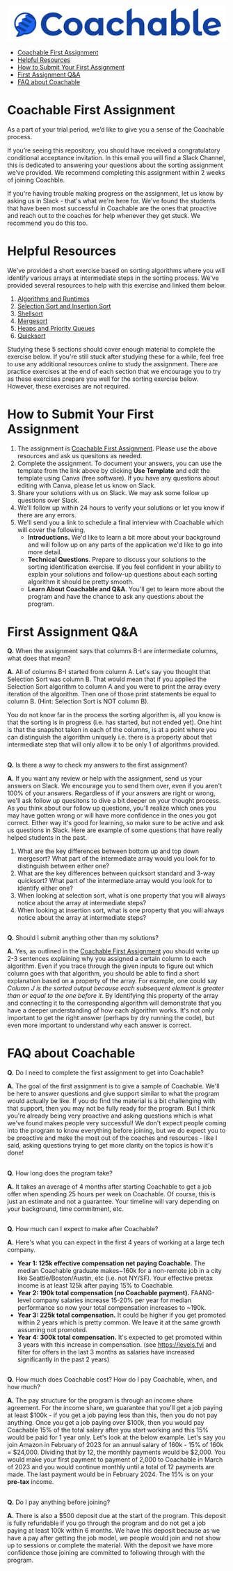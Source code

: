 ![logo.png](logo.png)

- [Coachable First Assignment](#coachable-first-assignment)
- [Helpful Resources](#helpful-resources)
- [How to Submit Your First Assignment](#how-to-submit-your-first-assignment)
- [First Assignment Q&A](#first-assignment-qa)
- [FAQ about Coachable](#faq-about-coachable)

# Coachable First Assignment
As a part of your trial period, we’d like to give you a sense of the Coachable process.

If you’re seeing this repository, you should have received a congratulatory conditional acceptance invitation. In this email you will find a Slack Channel, this is dedicated to answering your questions about the sorting assignment we’ve provided. We recommend completing this assignment within 2 weeks of joining Coachble.  

If you're having trouble making progress on the assignment, let us know by asking us in Slack - that's what we're here for. We've found the students that have been most successful in Coachable are the ones that  proactive and reach out to the coaches for help whenever they get stuck. We recommend you do this too.

# Helpful Resources
We've provided a short exercise based on sorting algorithms where you will identify various arrays at intermediate steps in the sorting process. We've provided several resources to help with this exercise and linked them below.

1. [Algorithms and Runtimes](/1_algorithms_runtime)
2. [Selection Sort and Insertion Sort](/2_elementary_sorts)
3. [Shellsort](/shellsort)
4. [Mergesort](/3_mergesort/)
5. [Heaps and Priority Queues](/4_priority_queues/)
6. [Quicksort](/5_quicksort/)

Studying these 5 sections should cover enough material to complete the exercise below. If you're still stuck after studying these for a while, feel free to use any additional resources online to study the assignment. There are practice exercises at the end of each section that we encourage you to try as these exercises prepare you well for the sorting exercise below. However, these exercises are not required. 

# How to Submit Your First Assignment

1. The assignment is [Coachable First Assignment](https://www.canva.com/design/DAFG1GlD-1Y/zAOskBrDV9-pJpWTgpX32Q/view?utm_content=DAFG1GlD-1Y&utm_campaign=designshare&utm_medium=link&utm_source=publishsharelink&mode=preview). Please use the above resources and ask us quesitons as needed.
2. Complete the assignment. To document your answers, you can use the template from the link above by clicking __Use Template__ and edit the template using Canva (free software). If you have any questions about editing with Canva, please let us know on Slack.
3. Share your solutions with us on Slack. We may ask some follow up questions over Slack.
4. We'll follow up within 24 hours to verify your solutions or let you know if there are any errors.
5. We'll send you a link to schedule a final interview with Coachable which will cover the following.
    *  __Introductions.__ We'd like to learn a bit more about your background and will follow up on any parts of the application we'd like to go into more detail.
    * __Technical Questions__. Prepare to discuss your solutions to the sorting identification exercise. If you feel confident in your ability to explain your solutions and follow-up questions about each sorting algorithm it should be pretty smooth.
    * __Learn About Coachable and Q&A__. You'll get to learn more about the program and have the chance to ask any questions about the program.
    

# First Assignment Q&A

**Q.** When the assignment says that columns B-I are intermediate columns, what does that mean?

**A.** All of columns B-I started from column A. Let's say you thought that Selection Sort was column B. That would mean that if you applied the Selection Sort algorithm to column A and you were to print the array every iteration of the algorithm. Then one of those print statements be equal to column B. (Hint: Selection Sort is NOT column B).

You do not know far in the process the sorting algorithm is, all you know is that the sorting is in progress (i.e. has started, but not ended yet). One hint is that the snapshot taken in each of the columns, is at a point where you can distinguish the algorithm uniquely i.e. there is a property about that intermediate step that will only allow it to be only 1 of algorithms provided.

##
**Q.** Is there a way to check my answers to the first assignment?

**A.**  If you want any review or help with the assignment, send us your answers on Slack. We encourage you to send them over, even if you aren't 100% of your answers. Regardless of if your answers are right or wrong, we'll ask follow up quesitons to dive a bit deeper on your thought process. As you think about our follow up questions, you'll realize which ones you may have gotten wrong or will have more confidence in the ones you got correct. Either way it's good for learning, so make sure to be active and ask us questions in Slack. Here are example of some questions that have really helped students in the past.

1. What are the key differences between bottom up and top down mergesort? What part of the intermediate array would you look for to distinguish between either one?
2. What are the key differences between quicksort standard and 3-way quicksort? What part of the intermediate array would you look for to identify either one?
3. When looking at selection sort, what is one property that you will always notice about the array at intermediate steps?
4. When looking at insertion sort, what is one property that you will always notice about the array at intermediate steps?

##
**Q.** Should I submit anything other than my solutions? 

**A.** Yes, as outlined in the [Coachable First Assignment](https://www.canva.com/design/DAFG1GlD-1Y/zAOskBrDV9-pJpWTgpX32Q/view?utm_content=DAFG1GlD-1Y&utm_campaign=designshare&utm_medium=link&utm_source=publishsharelink&mode=preview) you should write up 2-3 sentences explaining why you assigned a certain column to each algorithm. Even if you trace through the given inputs to figure out which column goes with that algorithm, you should be able to find a short explanation based on a property of the array. For example, one could say _Column J is the sorted output because each subsequent element is greater than or equal to the one before it_. By identifying this property of the array and connecting it to the corresponding algorithm will demonstrate that you have a deeper understanding of how each algorithm works. It's not only important to get the right answer (perhaps by dry running the code), but even more important to understand why each answer is correct.


# FAQ about Coachable
**Q.** Do I need to complete the first assignment to get into Coachable?

**A.** The goal of the first assignment is to give a sample of Coachable. We'll be here to answer questions and give support similar to what the program would actually be like. If you do find the material is a bit challenging with that support, then you may not be fully ready for the program. But I think you're already being very proactive and asking questions which is what we've found makes people very successful! We don't expect people coming into the program to know everything before joining, but we do expect you to be proactive and make the most out of the coaches and resources - like I said, asking questions trying to get more clarity on the topics is how it's done!

##
**Q.** How long does the program take?

**A.** It takes an average of 4 months after starting Coachable to get a job offer when spending 25 hours per week on Coachable. Of course, this is just an estimate and not a guarantee. Your timeline will vary depending on your background, time commitment, etc. 

##
**Q.** How much can I expect to make after Coachable?

**A.** Here's what you can expect in the first 4 years of working at a large tech company.

* __Year 1: 125k effective compensation net paying Coachable.__ The median Coachable graduate makes~160k for a non-remote job in a city like Seattle/Boston/Austin, etc (i.e. not NY/SF). Your effective pretax income is at least 125k after paying 15% to Coachable.
* __Year 2: 190k total compensation (no Coachable payment).__ FAANG-level company salaries increase 15-20% per year for median performance so now your total compensation increases to ~190k.
* __Year 3: 225k total compensation.__ It could be higher if you get promoted within 2 years which is pretty common. We leave it at the same growth assuming not promoted.
* __Year 4: 300k total compensation.__ It's expected to get promoted within 3 years with this increase in compensation. (see https://levels.fyi and filter for offers in the last 3 months as salaries have increased significantly in the past 2 years)

##
**Q.** How much does Coachable cost? How do I pay Coachable, when, and how much?

**A.** The pay structure for the program is through an income share agreement. For the income share, we guarantee that you'll get a job paying at least $100k - if you get a job paying less than this, then you do not pay anything. Once you get a job paying over $100k, then you would pay Coachable 15% of the total salary after you start working and this 15% would be paid for 1 year only. Let's look at the below example.
Let's say you join Amazon in February of 2023 for an annual salary of 160k - 15% of 160k = $24,000. Dividing that by 12, the monthly payments would be $2,000. You would make your first payment to payment of 2,000 to Coachable in March of 2023 and you would continue monthly until a total of 12 payments are made. The last payment would be in February 2024. The 15% is on your __pre-tax__ income.

##
**Q.** Do I pay anything before joining?

**A.** There is also a $500 deposit due at the start of the program. This deposit is fully refundable if you go through the program and do not get a job paying at least 100k within 6 months. We have this deposit because as we have a pay after getting the job model, we people would join and not show up to sessions or complete the material. With the deposit we have more confidence those joining are committed to following through with the program.